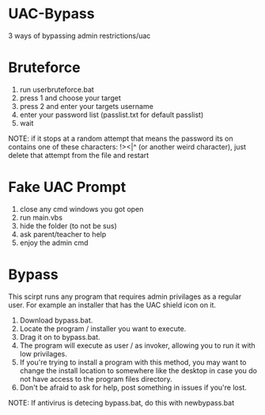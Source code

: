 # UAC-Bypass
3 ways of bypassing admin restrictions/uac

# Bruteforce
1. run userbruteforce.bat
2. press 1 and choose your target
3. press 2 and enter your targets username
4. enter your password list (passlist.txt for default passlist)
5. wait

NOTE: if it stops at a random attempt that means the password its on contains one of these characters: !><|^ (or another weird character), just delete that attempt from the file and restart

# Fake UAC Prompt
1. close any cmd windows you got open
2. run main.vbs
3. hide the folder (to not be sus)
4. ask parent/teacher to help
5. enjoy the admin cmd

# Bypass
This scirpt runs any program that requires admin privilages as a regular user.
For example an installer that has the UAC shield icon on it.
1. Download bypass.bat.
2. Locate the program / installer you want to execute.
3. Drag it on to bypass.bat.
4. The program will execute as user / as invoker, allowing you to run it with low privilages.
5. If you're trying to install a program with this method, you may want to change the install location to somewhere like the desktop in case you do not have access to the program files directory.
6. Don't be afraid to ask for help, post something in issues if you're lost.

NOTE: If antivirus is detecing bypass.bat, do this with newbypass.bat
